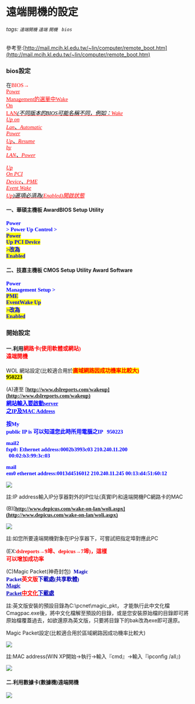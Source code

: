  # 遠端開機的設定
 ###### tags: `遠端開機` `遠端` `開機 ` `bios`
參考至:[http://mail.mcjh.kl.edu.tw/~lin/computer/remote_boot.htm](http://mail.mcjh.kl.edu.tw/~lin/computer/remote_boot.htm)

### bios設定
在<span style="font-size: 11pt; font-family: &quot;Microsoft JhengHei&quot;; color: rgb(255, 0, 0); background-color: transparent; font-variant-numeric: normal; font-variant-east-asian: normal; vertical-align: baseline; white-space: pre-wrap;">BIOS→ <span style="font-size: 11pt; font-family: &quot;Microsoft JhengHei&quot;; color: rgb(255, 0, 0); background-color: transparent; font-variant-numeric: normal; font-variant-east-asian: normal; text-decoration-line: underline; text-decoration-skip-ink: none; vertical-align: baseline; white-space: pre-wrap;">Power Management的選單中<span style="font-size: 11pt; font-family: &quot;Microsoft JhengHei&quot;; color: rgb(255, 0, 0); background-color: transparent; font-variant-numeric: normal; font-variant-east-asian: normal; vertical-align: baseline; white-space: pre-wrap;">Wake On LAN<span style="font-size: 11pt; font-family: &quot;Microsoft JhengHei&quot;; color: rgb(0, 0, 0); background-color: transparent; font-style: italic; font-variant-numeric: normal; font-variant-east-asian: normal; vertical-align: baseline; white-space: pre-wrap;">(不同版本的BIOS可能名稱不同，例如：<span style="font-size: 11pt; font-family: &quot;Microsoft JhengHei&quot;; color: rgb(255, 0, 0); background-color: transparent; font-style: italic; font-variant-numeric: normal; font-variant-east-asian: normal; vertical-align: baseline; white-space: pre-wrap;">Wake Up on Lan<span style="font-size: 11pt; font-family: &quot;Microsoft JhengHei&quot;; color: rgb(0, 0, 0); background-color: transparent; font-style: italic; font-variant-numeric: normal; font-variant-east-asian: normal; vertical-align: baseline; white-space: pre-wrap;">、<span style="font-size: 11pt; font-family: &quot;Microsoft JhengHei&quot;; color: rgb(255, 0, 0); background-color: transparent; font-style: italic; font-variant-numeric: normal; font-variant-east-asian: normal; vertical-align: baseline; white-space: pre-wrap;">Automatic Power Up<span style="font-size: 11pt; font-family: &quot;Microsoft JhengHei&quot;; color: rgb(0, 0, 0); background-color: transparent; font-style: italic; font-variant-numeric: normal; font-variant-east-asian: normal; vertical-align: baseline; white-space: pre-wrap;">、<span style="font-size: 11pt; font-family: &quot;Microsoft JhengHei&quot;; color: rgb(255, 0, 0); background-color: transparent; font-style: italic; font-variant-numeric: normal; font-variant-east-asian: normal; vertical-align: baseline; white-space: pre-wrap;">Resume by LAN<span style="font-size: 11pt; font-family: &quot;Microsoft JhengHei&quot;; color: rgb(0, 0, 0); background-color: transparent; font-style: italic; font-variant-numeric: normal; font-variant-east-asian: normal; vertical-align: baseline; white-space: pre-wrap;">、<span style="font-size: 11pt; font-family: &quot;Microsoft JhengHei&quot;; color: rgb(255, 0, 0); background-color: transparent; font-style: italic; font-variant-numeric: normal; font-variant-east-asian: normal; vertical-align: baseline; white-space: pre-wrap;">Power <span style="font-size: 11pt; font-family: &quot;Microsoft JhengHei&quot;; color: rgb(0, 0, 0); background-color: transparent; font-style: italic; font-variant-numeric: normal; font-variant-east-asian: normal; vertical-align: baseline; white-space: pre-wrap;"> <span style="font-size: 11pt; font-family: &quot;Microsoft JhengHei&quot;; color: rgb(255, 0, 0); background-color: transparent; font-style: italic; font-variant-numeric: normal; font-variant-east-asian: normal; vertical-align: baseline; white-space: pre-wrap;">Up On PCI Device<span style="font-size: 11pt; font-family: &quot;Microsoft JhengHei&quot;; color: rgb(0, 0, 0); background-color: transparent; font-style: italic; font-variant-numeric: normal; font-variant-east-asian: normal; vertical-align: baseline; white-space: pre-wrap;">、<span style="font-size: 11pt; font-family: &quot;Microsoft JhengHei&quot;; color: rgb(255, 0, 0); background-color: transparent; font-style: italic; font-variant-numeric: normal; font-variant-east-asian: normal; vertical-align: baseline; white-space: pre-wrap;">PME Event Wake Up<span style="font-size: 11pt; font-family: &quot;Microsoft JhengHei&quot;; color: rgb(0, 0, 0); background-color: transparent; font-style: italic; font-variant-numeric: normal; font-variant-east-asian: normal; vertical-align: baseline; white-space: pre-wrap;">)選項必須為(<span style="font-size: 11pt; font-family: &quot;Microsoft JhengHei&quot;; color: rgb(255, 0, 0); background-color: transparent; font-variant-numeric: normal; font-variant-east-asian: normal; text-decoration-line: underline; text-decoration-skip-ink: none; vertical-align: baseline; white-space: pre-wrap;">Enabled)開啟狀態

#### 一、華碩主機板 AwardBIOS Setup Utility

<span style="font-size: 11pt; font-family: &quot;Microsoft JhengHei&quot;; color: rgb(0, 0, 255); background-color: transparent; font-weight: 700; font-variant-numeric: normal; font-variant-east-asian: normal; vertical-align: baseline; white-space: pre-wrap;">Power > Power Up Control > <span style="font-size: 11pt; font-family: &quot;Microsoft JhengHei&quot;; color: rgb(0, 0, 255); background-color: rgb(255, 255, 0); font-weight: 700; font-variant-numeric: normal; font-variant-east-asian: normal; vertical-align: baseline; white-space: pre-wrap;">Power Up PCI Device <span style="font-size: 11pt; font-family: &quot;Microsoft JhengHei&quot;; color: rgb(0, 0, 255); background-color: transparent; font-weight: 700; font-variant-numeric: normal; font-variant-east-asian: normal; vertical-align: baseline; white-space: pre-wrap;">>改為 Enabled

#### 二、技嘉主機板 CMOS Setup Utility Award Software

<span style="font-size: 11pt; font-family: &quot;Microsoft JhengHei&quot;; color: rgb(0, 0, 255); background-color: transparent; font-weight: 700; font-variant-numeric: normal; font-variant-east-asian: normal; vertical-align: baseline; white-space: pre-wrap;">Power Management Setup > <span style="font-size: 11pt; font-family: &quot;Microsoft JhengHei&quot;; color: rgb(0, 0, 255); background-color: rgb(255, 255, 0); font-weight: 700; font-variant-numeric: normal; font-variant-east-asian: normal; vertical-align: baseline; white-space: pre-wrap;">PME EventWake Up <span style="font-size: 11pt; font-family: &quot;Microsoft JhengHei&quot;; color: rgb(0, 0, 255); background-color: transparent; font-weight: 700; font-variant-numeric: normal; font-variant-east-asian: normal; vertical-align: baseline; white-space: pre-wrap;">>改為 Enabled

</div>

### 開始設定
#### 一.利用<span style="font-size: 11pt; font-family: &quot;Microsoft JhengHei&quot;; color: rgb(255, 0, 0); background-color: transparent; font-weight: 700; font-variant-numeric: normal; font-variant-east-asian: normal; vertical-align: baseline; white-space: pre-wrap;">網路卡(使用軟體或網站) 遠端開機

WOL 網站設定(比較適合用於<span style="font-size: 11pt; font-family: &quot;Microsoft JhengHei&quot;; color: rgb(255, 0, 0); background-color: rgb(255, 255, 0); font-weight: 700; font-variant-numeric: normal; font-variant-east-asian: normal; vertical-align: baseline; white-space: pre-wrap;">廣域網路因成功機率比較大) <span style="font-size: 11pt; font-family: &quot;Microsoft JhengHei&quot;; color: rgb(0, 0, 0); background-color: rgb(255, 255, 0); font-variant-numeric: normal; font-variant-east-asian: normal; vertical-align: baseline; white-space: pre-wrap;">950223

(A)連至 [<span style="font-size: 11pt; font-family: &quot;Microsoft JhengHei&quot;; color: rgb(0, 0, 255); background-color: transparent; font-weight: 700; font-variant-numeric: normal; font-variant-east-asian: normal; text-decoration-line: underline; text-decoration-skip-ink: none; vertical-align: baseline; white-space: pre-wrap;">http://www.dslreports.com/wakeup](http://www.dslreports.com/wakeup) <span style="font-size: 11pt; font-family: &quot;Microsoft JhengHei&quot;; color: rgb(0, 0, 255); background-color: transparent; font-weight: 700; font-variant-numeric: normal; font-variant-east-asian: normal; vertical-align: baseline; white-space: pre-wrap;">網站輸入要啟動server 之IP及MAC Address

<span style="font-size: 11pt; font-family: &quot;Microsoft JhengHei&quot;; color: rgb(0, 0, 255); background-color: transparent; font-weight: 700; font-variant-numeric: normal; font-variant-east-asian: normal; vertical-align: baseline; white-space: pre-wrap;">按My public IP is 可以知道您此時所用電腦之IP   950223

<span style="font-size: 11pt; font-family: &quot;Microsoft JhengHei&quot;; color: rgb(0, 0, 255); background-color: transparent; font-weight: 700; font-variant-numeric: normal; font-variant-east-asian: normal; vertical-align: baseline; white-space: pre-wrap;">mail2 fxp0: Ethernet address:0002b3993c03 210.240.11.200   00:02:b3:99:3c:03

<span style="font-size: 11pt; font-family: &quot;Microsoft JhengHei&quot;; color: rgb(0, 0, 255); background-color: transparent; font-weight: 700; font-variant-numeric: normal; font-variant-east-asian: normal; vertical-align: baseline; white-space: pre-wrap;">mail em0 ethernet address:0013d4516012 210.240.11.245 00:13:d4:51:60:12

<span style="font-size: 11pt; font-family: &quot;Microsoft JhengHei&quot;; color: rgb(0, 0, 255); background-color: transparent; font-weight: 700; font-variant-numeric: normal; font-variant-east-asian: normal; vertical-align: baseline; white-space: pre-wrap;">![](https://lh4.googleusercontent.com/sveJDQ8drw6NnNYZocsaRDxKUBFrRlEt3ETUdIl_2Hnx8h0x-sy61l48xNv6R5UTHzfmc7HlS85uTENWqK1n9_aXH5VdQTQszunc5_-v2zDbi550BZFF8MkShhcgVQH4lqp6Lrl5)

註:IP address輸入IP分享器對外的IP位址(真實IP)和遠端開機PC網路卡的MAC



(B)[<span style="font-size: 11pt; font-family: &quot;Microsoft JhengHei&quot;; color: rgb(0, 0, 255); background-color: transparent; font-weight: 700; font-variant-numeric: normal; font-variant-east-asian: normal; text-decoration-line: underline; text-decoration-skip-ink: none; vertical-align: baseline; white-space: pre-wrap;">http://www.depicus.com/wake-on-lan/woli.aspx](http://www.depicus.com/wake-on-lan/woli.aspx)

[<span style="font-size: 11pt; font-family: &quot;Microsoft JhengHei&quot;; color: rgb(0, 0, 255); background-color: transparent; font-weight: 700; font-variant-numeric: normal; font-variant-east-asian: normal; text-decoration-line: underline; text-decoration-skip-ink: none; vertical-align: baseline; white-space: pre-wrap;">![](https://lh4.googleusercontent.com/DcwZMOPY4UfaOEcvYxpZH7AYL0IWK1cJewg9NAudTB8nh4wqXmMVVztnAcCrXTEvI8_jdenPf37fYOnA4C4DH_coSWlQm_kag67yq6R3kNd3JYX83VbBvKFGsAqYHswfpGVoktmQ)](http://www.depicus.com/wake-on-lan/woli.aspx)

註:如您所要遠端開機對象在IP分享器下，可嘗試把指定埠對應此PC

(EX:<span style="font-size: 11pt; font-family: &quot;Microsoft JhengHei&quot;; color: rgb(255, 0, 0); background-color: transparent; font-weight: 700; font-variant-numeric: normal; font-variant-east-asian: normal; vertical-align: baseline; white-space: pre-wrap;">dslreports→9埠、<span style="font-size: 11pt; font-family: &quot;Microsoft JhengHei&quot;; color: rgb(255, 0, 0); background-color: transparent; font-weight: 700; font-variant-numeric: normal; font-variant-east-asian: normal; vertical-align: baseline; white-space: pre-wrap;">depicus→7埠)，這樣 可以增加成功率



(C)Magic Packet(神奇封包)  <span style="font-size: 11pt; font-family: &quot;Microsoft JhengHei&quot;; color: rgb(0, 0, 187); background-color: transparent; font-weight: 700; font-variant-numeric: normal; font-variant-east-asian: normal; vertical-align: baseline; white-space: pre-wrap;"> Magic Packet<span style="font-size: 11pt; font-family: &quot;Microsoft JhengHei&quot;; color: rgb(255, 0, 0); background-color: transparent; font-weight: 700; font-variant-numeric: normal; font-variant-east-asian: normal; vertical-align: baseline; white-space: pre-wrap;">英文版<span style="font-size: 11pt; font-family: &quot;Microsoft JhengHei&quot;; color: rgb(0, 0, 187); background-color: transparent; font-weight: 700; font-variant-numeric: normal; font-variant-east-asian: normal; vertical-align: baseline; white-space: pre-wrap;">下載處(共享軟體) [<span style="font-size: 11pt; font-family: &quot;Microsoft JhengHei&quot;; color: rgb(0, 0, 187); background-color: transparent; font-weight: 700; font-variant-numeric: normal; font-variant-east-asian: normal; text-decoration-line: underline; text-decoration-skip-ink: none; vertical-align: baseline; white-space: pre-wrap;">Magic Packet<span style="font-size: 11pt; font-family: &quot;Microsoft JhengHei&quot;; color: rgb(255, 0, 0); background-color: transparent; font-weight: 700; font-variant-numeric: normal; font-variant-east-asian: normal; text-decoration-line: underline; text-decoration-skip-ink: none; vertical-align: baseline; white-space: pre-wrap;">中文化<span style="font-size: 11pt; font-family: &quot;Microsoft JhengHei&quot;; color: rgb(0, 0, 187); background-color: transparent; font-weight: 700; font-variant-numeric: normal; font-variant-east-asian: normal; text-decoration-line: underline; text-decoration-skip-ink: none; vertical-align: baseline; white-space: pre-wrap;">下載處](http://ftp.nctu.edu.tw/ftp/Vendors/Softking/cpatch/m/cmagpat.zip)

註:英文版安裝的預設目錄為C:\pcnet\magic_pkt， 才能執行此中文化檔Cmagpac.exe後，將中文化檔解至預設的目錄，或是您安裝原始檔的目錄即可將原始檔覆蓋過去，如欲還原為英文版，只要將目錄下的bak改為exe即可還原。



Magic Packet設定(比較適合用於區域網路因成功機率比較大)

![](https://lh5.googleusercontent.com/CD2UerX7CGeK7JSAHJpkrZNiiiNDHg230KbIT6idGvyq81K1lzHYIVTnx5GRNkIC08sLBusADGhioor5SdQQ3ByN-aJuq19yWot10Tffh3DQRx7wtQt8l9ts22fdgP60an8FPR_6)

註:MAC address(WIN XP開始→執行→輸入『cmd』→輸入『ipconfig /all』)

![](https://lh4.googleusercontent.com/38sJAm4CxTcGSZjTDuxXK--e4ThNyvFp9B0ZBArPipKiQdL1iiz_kcpgNuxl8I7zy12_ofaL3pyUHdwGeLxCo_giTu5qBgzMIr3VPgtTRk47IrUyUpMiJ1cAcCwswMnnJBv2JsCf)

#### 二.利用數據卡(數據機)遠端開機

![](https://lh4.googleusercontent.com/Lnu6LsumXSnXyrRcBQ3vn4RVfWWVPFxZL7T11dbB0rLaHwU8iVTat3QlAl3oyYteROI0RuL-rWbV0w5sWB2RKYb_6GVTzCE1y5aA0Y5dAw6nQwJzHAaamqGttXPzMQEQoKiW6Szl)